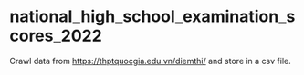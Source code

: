 # national_high_school_examination_scores_2022
Crawl data from https://thptquocgia.edu.vn/diemthi/ and store in a csv file.
